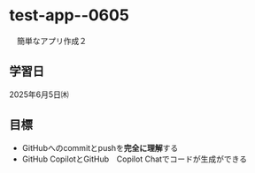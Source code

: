 # test-app--0605
　簡単なアプリ作成２

## 学習日
2025年6月5日㈭

## 目標
- GitHubへのcommitとpushを**完全に理解**する
- GitHub CopilotとGitHub　Copilot Chatでコードが生成ができる